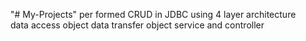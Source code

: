 "# My-Projects" 
per formed CRUD in JDBC using 4 layer architecture  
data access object 
data transfer object
service and 
controller
